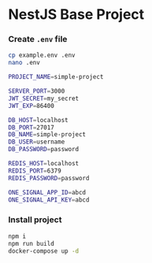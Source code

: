 # NestJS Base Project

### Create `.env` file
```bash
cp example.env .env
nano .env

PROJECT_NAME=simple-project

SERVER_PORT=3000
JWT_SECRET=my_secret
JWT_EXP=86400

DB_HOST=localhost
DB_PORT=27017
DB_NAME=simple-project
DB_USER=username
DB_PASSWORD=password

REDIS_HOST=localhost
REDIS_PORT=6379
REDIS_PASSWORD=password

ONE_SIGNAL_APP_ID=abcd
ONE_SIGNAL_API_KEY=abcd
```
### Install project
```bash
npm i
npm run build
docker-compose up -d
```